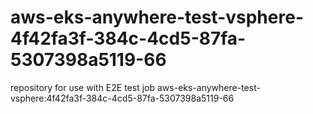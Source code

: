 # aws-eks-anywhere-test-vsphere-4f42fa3f-384c-4cd5-87fa-5307398a5119-66
repository for use with E2E test job aws-eks-anywhere-test-vsphere:4f42fa3f-384c-4cd5-87fa-5307398a5119-66
